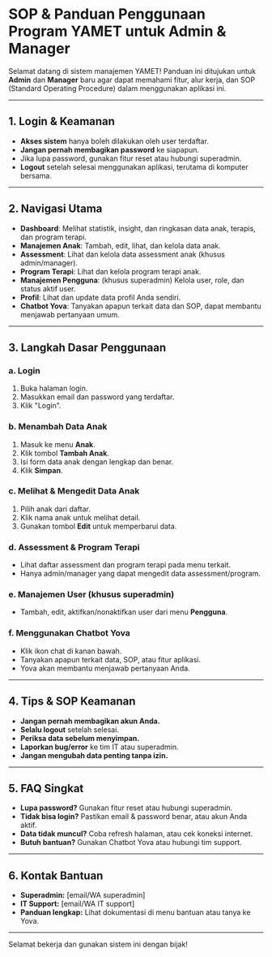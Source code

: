 # SOP & Panduan Penggunaan Program YAMET untuk Admin & Manager

Selamat datang di sistem manajemen YAMET! Panduan ini ditujukan untuk **Admin** dan **Manager** baru agar dapat memahami fitur, alur kerja, dan SOP (Standard Operating Procedure) dalam menggunakan aplikasi ini.

---

## 1. **Login & Keamanan**
- **Akses sistem** hanya boleh dilakukan oleh user terdaftar.
- **Jangan pernah membagikan password** ke siapapun.
- Jika lupa password, gunakan fitur reset atau hubungi superadmin.
- **Logout** setelah selesai menggunakan aplikasi, terutama di komputer bersama.

---

## 2. **Navigasi Utama**
- **Dashboard**: Melihat statistik, insight, dan ringkasan data anak, terapis, dan program terapi.
- **Manajemen Anak**: Tambah, edit, lihat, dan kelola data anak.
- **Assessment**: Lihat dan kelola data assessment anak (khusus admin/manager).
- **Program Terapi**: Lihat dan kelola program terapi anak.
- **Manajemen Pengguna**: (khusus superadmin) Kelola user, role, dan status aktif user.
- **Profil**: Lihat dan update data profil Anda sendiri.
- **Chatbot Yova**: Tanyakan apapun terkait data dan SOP, dapat membantu menjawab pertanyaan umum.

---

## 3. **Langkah Dasar Penggunaan**
### a. **Login**
1. Buka halaman login.
2. Masukkan email dan password yang terdaftar.
3. Klik "Login".

### b. **Menambah Data Anak**
1. Masuk ke menu **Anak**.
2. Klik tombol **Tambah Anak**.
3. Isi form data anak dengan lengkap dan benar.
4. Klik **Simpan**.

### c. **Melihat & Mengedit Data Anak**
1. Pilih anak dari daftar.
2. Klik nama anak untuk melihat detail.
3. Gunakan tombol **Edit** untuk memperbarui data.

### d. **Assessment & Program Terapi**
- Lihat daftar assessment dan program terapi pada menu terkait.
- Hanya admin/manager yang dapat mengedit data assessment/program.

### e. **Manajemen User (khusus superadmin)**
- Tambah, edit, aktifkan/nonaktifkan user dari menu **Pengguna**.

### f. **Menggunakan Chatbot Yova**
- Klik ikon chat di kanan bawah.
- Tanyakan apapun terkait data, SOP, atau fitur aplikasi.
- Yova akan membantu menjawab pertanyaan Anda.

---

## 4. **Tips & SOP Keamanan**
- **Jangan pernah membagikan akun Anda.**
- **Selalu logout** setelah selesai.
- **Periksa data sebelum menyimpan.**
- **Laporkan bug/error** ke tim IT atau superadmin.
- **Jangan mengubah data penting tanpa izin.**

---

## 5. **FAQ Singkat**
- **Lupa password?** Gunakan fitur reset atau hubungi superadmin.
- **Tidak bisa login?** Pastikan email & password benar, atau akun Anda aktif.
- **Data tidak muncul?** Coba refresh halaman, atau cek koneksi internet.
- **Butuh bantuan?** Gunakan Chatbot Yova atau hubungi tim support.

---

## 6. **Kontak Bantuan**
- **Superadmin:** [email/WA superadmin]
- **IT Support:** [email/WA IT support]
- **Panduan lengkap:** Lihat dokumentasi di menu bantuan atau tanya ke Yova.

---

Selamat bekerja dan gunakan sistem ini dengan bijak! 